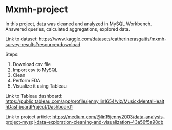 # Mxmh-project
In this project, data was cleaned and analyzed in MySQL Workbench. Answered queries, calculated aggregations, explored data.

Link to dataset: https://www.kaggle.com/datasets/catherinerasgaitis/mxmh-survey-results?resource=download 

Steps:
1) Download csv file
2) Import csv to MySQL
3) Clean 
4) Perform EDA
5) Visualize it using Tableau

Link to Tableau dashboard: https://public.tableau.com/app/profile/jenny.lin1654/viz/MusicxMentalHealthDashboardProject/Dashboard1

Link to project article: https://medium.com/@lin15jenny2003/data-analysis-project-mysql-data-exploration-cleaning-and-visualization-43a56f5a98db

